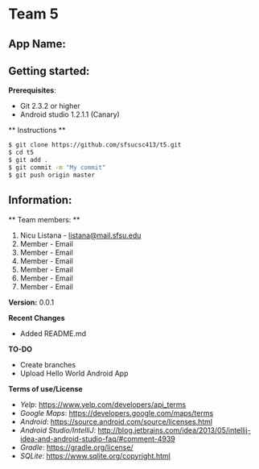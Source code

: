 # Team 5
## App Name:
## Getting started:
**Prerequisites**:
- Git 2.3.2 or higher
- Android studio 1.2.1.1 (Canary)

** Instructions **
```sh
$ git clone https://github.com/sfsucsc413/t5.git
$ cd t5
$ git add .
$ git commit -m "My commit"
$ git push origin master
```
## Information:
** Team members: **
1. Nicu Listana - listana@mail.sfsu.edu
2. Member - Email
3. Member - Email
4. Member - Email
5. Member - Email
6. Member - Email
7. Member - Email

**Version:** 0.0.1

**Recent Changes**
  - Added README.md

**TO-DO**
  - Create branches
  - Upload Hello World Android App

**Terms of use/License**
  - *Yelp*: https://www.yelp.com/developers/api_terms 
  - *Google Maps*: https://developers.google.com/maps/terms
  - *Android*: https://source.android.com/source/licenses.html
  - *Android Studio/IntelliJ*: http://blog.jetbrains.com/idea/2013/05/intellij-idea-and-android-studio-faq/#comment-4939
  - *Gradle*: https://gradle.org/license/
  - *SQLite*: https://www.sqlite.org/copyright.html
